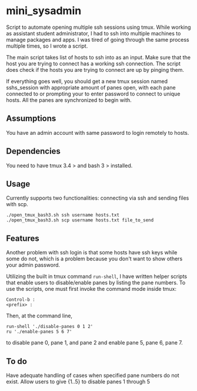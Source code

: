 # mini_sysadmin
Script to automate opening multiple ssh sessions using tmux. While working as assistant student administrator, I had to ssh into multiple machines to manage packages and apps. I was tired of going through the same process multiple times, so I wrote a script. 

The main script takes list of hosts to ssh into as an input. Make sure that the host you are trying to connect has a working ssh connection. The script does check if the hosts you are trying to connect are up by pinging them. 

If everything goes well, you should get a new tmux session named sshs_session with appropriate amount of panes open, with each pane connected to or prompting your to enter password to connect to unique hosts. All the panes are synchronized to begin with. 

## Assumptions 
You have an admin account with same password to login remotely to hosts. 

## Dependencies 
You need to have tmux 3.4 > and bash 3 > installed. 

## Usage 
Currently supports two functionalities: connecting via ssh and sending files with scp.
```
./open_tmux_bash3.sh ssh username hosts.txt
./open_tmux_bash3.sh scp username hosts.txt file_to_send
```

## Features 
Another problem with ssh login is that some hosts have ssh keys while some do not, which is a problem because you don't want to show others your admin password. 

Utilizing the built in tmux command `run-shell`, I have written helper scripts that enable users to disable/enable panes by listing the pane numbers. To use the scripts, one must first invoke the command mode inside tmux:
```
Control-b :
<prefix> :
```
Then, at the command line, 
```
run-shell './disable-panes 0 1 2'
ru './enable-panes 5 6 7'
```
to disable pane 0, pane 1, and pane 2 and enable pane 5, pane 6, pane 7. 

## To do 
Have adequate handling of cases when specified pane numbers do not exist. 
Allow users to give {1..5} to disable panes 1 through 5 
